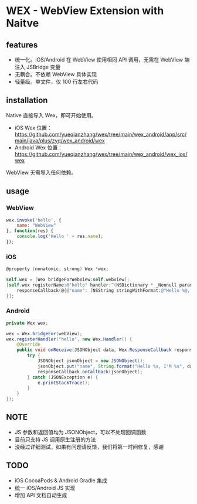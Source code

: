 # WEX - WebView Extension with Naitve

## features

- 统一化。iOS/Android 在 WebView 使用相同 API 调用，无需在 WebView 端注入 JSBridge 变量
- 无耦合。不依赖 WebView 具体实现
- 轻量级。单文件，仅 100 行左右代码

## installation

Native 直接导入 Wex，即可开始使用。    
- iOS Wex 位置：https://github.com/yueqianzhang/wex/tree/main/wex_android/app/src/main/java/plus/zyq/wex_android/wex    
- Android Wex 位置：https://github.com/yueqianzhang/wex/tree/main/wex_android/wex_ios/wex    

WebView 无需导入任何依赖。    

## usage

### WebView

```javascript
wex.invoke('hello', {
    name: "WebView"
}, function(res) {
    console.log('Hello ' + res.name);
});
```

### iOS

```objectivec
@property (nonatomic, strong) Wex *wex;

self.wex = [Wex bridgeForWebView:self.webview];
[self.wex registerName:@"hello" handler:^(NSDictionary * _Nonnull params, WexResponseCallback  _Nonnull responseCallback) {
    responseCallback(@{@"name": [NSString stringWithFormat:@"Hello %@, I'M %@", params[@"name"], @"native"]});
}];
```

### Android

```java
private Wex wex;

wex = Wex.bridgeFor(webView);
wex.registerHandler("hello", new Wex.Handler() {
    @Override
    public void onReceive(JSONObject data, Wex.ResponseCallback responseCallback) {
        try {
            JSONObject jsonObject = new JSONObject();
            jsonObject.put("name", String.format("Hello %s, I'M %s", data.optString("name"), "native"));
            responseCallback.onCallback(jsonObject);
        } catch (JSONException e) {
            e.printStackTrace();
        }
    }
});
```

## NOTE
- JS 参数和返回值均为 JSONObject，可以不处理回调函数
- 目前只支持 JS 调用原生注册的方法
- 没经过详细测试，如果有问题请反馈，我们将第一时间修复，感谢

## TODO
- iOS CocoaPods & Android Gradle 集成
- 统一 iOS/Android JS 实现
- 增加 API 文档自动生成
